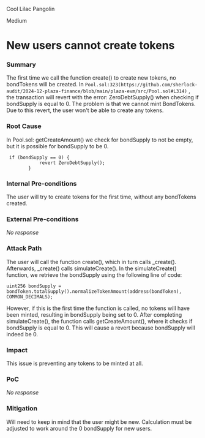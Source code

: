 Cool Lilac Pangolin

Medium

# New users cannot create tokens

### Summary

The first time we call the function create() to create new tokens, no bondTokens will be created. In `Pool.sol:323(https://github.com/sherlock-audit/2024-12-plaza-finance/blob/main/plaza-evm/src/Pool.sol#L314)` , the transaction will revert with the error: ZeroDebtSupply() when checking if bondSupply is equal to 0. The problem is that we cannot mint BondTokens. Due to this revert, the user won't be able to create any tokens.

### Root Cause

In Pool.sol: getCreateAmount() we check for bondSupply to not be empty, but it is possible for bondSupply to be 0. 
```solidity
 if (bondSupply == 0) {
            revert ZeroDebtSupply();
        }
```

### Internal Pre-conditions

The user will try to create tokens for the first time, without any bondTokens created.

### External Pre-conditions

_No response_

### Attack Path

The user will call the function create(), which in turn calls _create(). Afterwards, _create() calls simulateCreate(). In the simulateCreate() function, we retrieve the bondSupply using the following line of code: 
```solidity 
uint256 bondSupply = bondToken.totalSupply().normalizeTokenAmount(address(bondToken), COMMON_DECIMALS);
```
 However, if this is the first time the function is called, no tokens will have been minted, resulting in bondSupply being set to 0. After completing simulateCreate(), the function calls getCreateAmount(), where it checks if bondSupply is equal to 0. This will cause a revert because bondSupply will indeed be 0.

### Impact

This issue is preventing any tokens to be minted at all.

### PoC

_No response_

### Mitigation

Will need to keep in mind that the user might be new. Calculation must be adjusted to work around the 0 bondSupply for new users. 